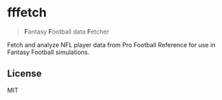 # fffetch

> **F**antasy **F**ootball data **F**etcher

Fetch and analyze NFL player data from Pro Football Reference for use in Fantasy
Football simulations.

## License

MIT
